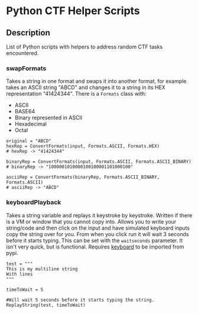 # Python CTF Helper Scripts

## Description
List of Python scripts with helpers to address random CTF tasks encountered.

### swapFormats
Takes a string in one format and swaps it into another format, for example takes an ASCII string "ABCD" and changes it to a string in its HEX representation "41424344". There is a `Formats` class with:
- ASCII
- BASE64
- Binary represented in ASCII
- Hexadecimal
- Octal

```
original = "ABCD"
hexRep = ConvertFormats(input, Formats.ASCII, Formats.HEX)
# hexRep -> "41424344"

binaryRep = ConvertFormats(input, Formats.ASCII, Formats.ASCII_BINARY)
# binaryRep -> "1000001010000100100001101000100"

asciiRep = ConvertFormats(binaryRep, Formats.ASCII_BINARY, Formats.ASCII)
# asciiRep -> "ABCD"
```

### keyboardPlayback
Takes a string variable and replays it keystroke by keystroke. Written if there is a VM or window that you cannot copy into. Allows you to write your string/code and then click on the input and have simulated keyboard inputs copy the string over for you. From when you click run it will wait 3 seconds before it starts typing. This can be set with the `waitseconds` parameter. It isn't very quick, but is functional. Requires [keyboard](https://pypi.org/project/keyboard/) to be imported from pypi.

```
test = """
This is my multiline string
With lines
"""

timeToWait = 5

#Will wait 5 seconds before it starts typing the string.
ReplayString(test, timeToWait)

```

